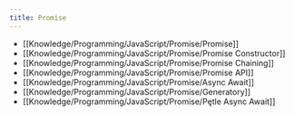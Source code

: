```yaml
---
title: Promise
---
```


- [[Knowledge/Programming/JavaScript/Promise/Promise]]
- [[Knowledge/Programming/JavaScript/Promise/Promise Constructor]]
- [[Knowledge/Programming/JavaScript/Promise/Promise Chaining]]
- [[Knowledge/Programming/JavaScript/Promise/Promise API]]
- [[Knowledge/Programming/JavaScript/Promise/Async Await]]
- [[Knowledge/Programming/JavaScript/Promise/Generatory]]
- [[Knowledge/Programming/JavaScript/Promise/Pętle Async Await]]